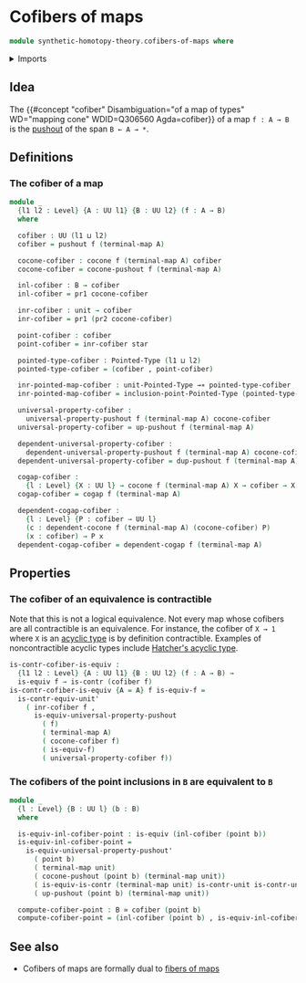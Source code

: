 # Cofibers of maps

```agda
module synthetic-homotopy-theory.cofibers-of-maps where
```

<details><summary>Imports</summary>

```agda
open import foundation.contractible-types
open import foundation.dependent-pair-types
open import foundation.equivalences
open import foundation.unit-type
open import foundation.universe-levels

open import structured-types.pointed-maps
open import structured-types.pointed-types
open import structured-types.pointed-unit-type

open import synthetic-homotopy-theory.cocones-under-spans
open import synthetic-homotopy-theory.dependent-cocones-under-spans
open import synthetic-homotopy-theory.dependent-universal-property-pushouts
open import synthetic-homotopy-theory.pushouts
open import synthetic-homotopy-theory.universal-property-pushouts
```

</details>

## Idea

The
{{#concept "cofiber" Disambiguation="of a map of types" WD="mapping cone" WDID=Q306560 Agda=cofiber}}
of a map `f : A → B` is the [pushout](synthetic-homotopy-theory.pushouts.md) of
the span `B ← A → *`.

## Definitions

### The cofiber of a map

```agda
module _
  {l1 l2 : Level} {A : UU l1} {B : UU l2} (f : A → B)
  where

  cofiber : UU (l1 ⊔ l2)
  cofiber = pushout f (terminal-map A)

  cocone-cofiber : cocone f (terminal-map A) cofiber
  cocone-cofiber = cocone-pushout f (terminal-map A)

  inl-cofiber : B → cofiber
  inl-cofiber = pr1 cocone-cofiber

  inr-cofiber : unit → cofiber
  inr-cofiber = pr1 (pr2 cocone-cofiber)

  point-cofiber : cofiber
  point-cofiber = inr-cofiber star

  pointed-type-cofiber : Pointed-Type (l1 ⊔ l2)
  pointed-type-cofiber = (cofiber , point-cofiber)

  inr-pointed-map-cofiber : unit-Pointed-Type →∗ pointed-type-cofiber
  inr-pointed-map-cofiber = inclusion-point-Pointed-Type (pointed-type-cofiber)

  universal-property-cofiber :
    universal-property-pushout f (terminal-map A) cocone-cofiber
  universal-property-cofiber = up-pushout f (terminal-map A)

  dependent-universal-property-cofiber :
    dependent-universal-property-pushout f (terminal-map A) cocone-cofiber
  dependent-universal-property-cofiber = dup-pushout f (terminal-map A)

  cogap-cofiber :
    {l : Level} {X : UU l} → cocone f (terminal-map A) X → cofiber → X
  cogap-cofiber = cogap f (terminal-map A)

  dependent-cogap-cofiber :
    {l : Level} {P : cofiber → UU l}
    (c : dependent-cocone f (terminal-map A) (cocone-cofiber) P)
    (x : cofiber) → P x
  dependent-cogap-cofiber = dependent-cogap f (terminal-map A)
```

## Properties

### The cofiber of an equivalence is contractible

Note that this is not a logical equivalence. Not every map whose cofibers are
all contractible is an equivalence. For instance, the cofiber of `X → 1` where
`X` is an [acyclic type](synthetic-homotopy-theory.acyclic-types.md) is by
definition contractible. Examples of noncontractible acyclic types include
[Hatcher's acyclic type](synthetic-homotopy-theory.hatchers-acyclic-type.md).

```agda
is-contr-cofiber-is-equiv :
  {l1 l2 : Level} {A : UU l1} {B : UU l2} (f : A → B) →
  is-equiv f → is-contr (cofiber f)
is-contr-cofiber-is-equiv {A = A} f is-equiv-f =
  is-contr-equiv-unit'
    ( inr-cofiber f ,
      is-equiv-universal-property-pushout
        ( f)
        ( terminal-map A)
        ( cocone-cofiber f)
        ( is-equiv-f)
        ( universal-property-cofiber f))
```

### The cofibers of the point inclusions in `B` are equivalent to `B`

```agda
module _
  {l : Level} {B : UU l} (b : B)
  where

  is-equiv-inl-cofiber-point : is-equiv (inl-cofiber (point b))
  is-equiv-inl-cofiber-point =
    is-equiv-universal-property-pushout'
      ( point b)
      ( terminal-map unit)
      ( cocone-pushout (point b) (terminal-map unit))
      ( is-equiv-is-contr (terminal-map unit) is-contr-unit is-contr-unit)
      ( up-pushout (point b) (terminal-map unit))

  compute-cofiber-point : B ≃ cofiber (point b)
  compute-cofiber-point = (inl-cofiber (point b) , is-equiv-inl-cofiber-point)
```

## See also

- Cofibers of maps are formally dual to
  [fibers of maps](foundation-core.fibers-of-maps.md)
